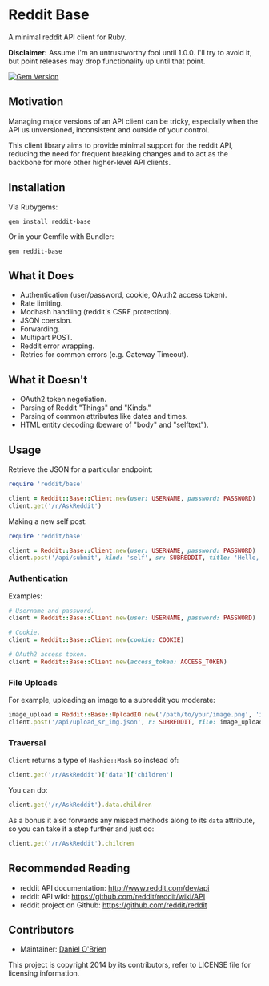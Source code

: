 Reddit Base
===========

A minimal reddit API client for Ruby.

**Disclaimer:** Assume I'm an untrustworthy fool until 1.0.0. I'll try to
avoid it, but point releases may drop functionality up until that point.

[![Gem Version](https://badge.fury.io/rb/reddit-base.png)](http://badge.fury.io/rb/reddit-base)

Motivation
----------

Managing major versions of an API client can be tricky, especially when the
API us unversioned, inconsistent and outside of your control.

This client library aims to provide minimal support for the reddit API,
reducing the need for frequent breaking changes and to act as the backbone
for more other higher-level API clients.

Installation
------------

Via Rubygems:

```
gem install reddit-base
```

Or in your Gemfile with Bundler:

```
gem reddit-base
```

What it Does
------------

  * Authentication (user/password, cookie, OAuth2 access token).
  * Rate limiting.
  * Modhash handling (reddit's CSRF protection).
  * JSON coersion.
  * Forwarding.
  * Multipart POST.
  * Reddit error wrapping.
  * Retries for common errors (e.g. Gateway Timeout).

What it Doesn't
---------------

  * OAuth2 token negotiation.
  * Parsing of Reddit "Things" and "Kinds."
  * Parsing of common attributes like dates and times.
  * HTML entity decoding (beware of "body" and "selftext").

Usage
-----

Retrieve the JSON for a particular endpoint:

```ruby
require 'reddit/base'

client = Reddit::Base::Client.new(user: USERNAME, password: PASSWORD)
client.get('/r/AskReddit')
```

Making a new self post:

```ruby
require 'reddit/base'

client = Reddit::Base::Client.new(user: USERNAME, password: PASSWORD)
client.post('/api/submit', kind: 'self', sr: SUBREDDIT, title: 'Hello,', text: 'World!')
```

### Authentication

Examples:

```ruby
# Username and password.
client = Reddit::Base::Client.new(user: USERNAME, password: PASSWORD)

# Cookie.
client = Reddit::Base::Client.new(cookie: COOKIE)

# OAuth2 access token.
client = Reddit::Base::Client.new(access_token: ACCESS_TOKEN)
```

### File Uploads

For example, uploading an image to a subreddit you moderate:

```ruby
image_upload = Reddit::Base::UploadIO.new('/path/to/your/image.png', 'image/png')
client.post('/api/upload_sr_img.json', r: SUBREDDIT, file: image_upload, header: 0, name: 'example'
```

### Traversal

`Client` returns a type of `Hashie::Mash` so instead of:

```ruby
client.get('/r/AskReddit')['data']['children']
```

You can do:

```ruby
client.get('/r/AskReddit').data.children
```

As a bonus it also forwards any missed methods along to its `data` attribute,
so you can take it a step further and just do:

```ruby
client.get('/r/AskReddit').children
```

Recommended Reading
-------------------

  * reddit API documentation: http://www.reddit.com/dev/api
  * reddit API wiki: https://github.com/reddit/reddit/wiki/API
  * reddit project on Github: https://github.com/reddit/reddit

Contributors
------------

  * Maintainer: [Daniel O'Brien](http://github.com/dobs)

This project is copyright 2014 by its contributors, refer to LICENSE file for
licensing information.
